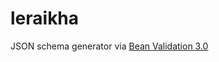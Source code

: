 # leraikha

JSON schema generator via [Bean Validation 3.0](https://jakarta.ee/specifications/bean-validation/3.0/) 
